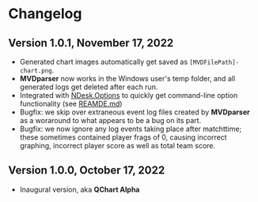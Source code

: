 # Changelog

## Version 1.0.1, November 17, 2022

- Generated chart images automatically get saved as `[MVDFilePath]-chart.png`.
- **MVDparser** now works in the Windows user's temp folder, and all generated logs get deleted after each run.
- Integrated with [NDesk.Options](https://github.com/gibbed/NDesk.Options) to quickly get command-line option functionality (see [REAMDE.md](https://github.com/delta42/qchart/blob/master/README.md))
- Bugfix: we skip over extraneous event log files created by **MVDparser** as a woraround to what appears to be a bug on its part.
- Bugfix: we now ignore any log events taking place after matchttime; these sometimes contained player frags of 0, causing incorrect graphing, incorrect player score as well as total team score.

## Version 1.0.0, October 17, 2022

- Inaugural version, aka **QChart Alpha**
